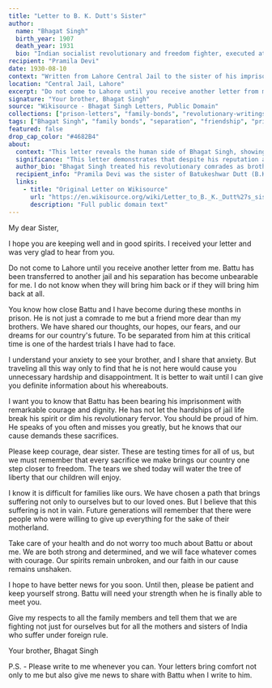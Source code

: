 ```yaml
---
title: "Letter to B. K. Dutt's Sister"
author:
  name: "Bhagat Singh"
  birth_year: 1907
  death_year: 1931
  bio: "Indian socialist revolutionary and freedom fighter, executed at age 23 for his role in the independence movement"
recipient: "Pramila Devi"
date: 1930-08-10
context: "Written from Lahore Central Jail to the sister of his imprisoned comrade B.K. Dutt"
location: "Central Jail, Lahore"
excerpt: "Do not come to Lahore until you receive another letter from me. Battu has been transferred to another jail and his separation has become unbearable for me."
signature: "Your brother, Bhagat Singh"
source: "Wikisource - Bhagat Singh Letters, Public Domain"
collections: ["prison-letters", "family-bonds", "revolutionary-writings"]
tags: ["Bhagat Singh", "family bonds", "separation", "friendship", "prison life", "emotional depth"]
featured: false
drop_cap_color: "#4682B4"
about:
  context: "This letter reveals the human side of Bhagat Singh, showing his deep emotional connection with his comrades and his care for their families during their imprisonment."
  significance: "This letter demonstrates that despite his reputation as a fierce revolutionary, Bhagat Singh had a tender heart and maintained strong emotional bonds with his comrades and their families."
  author_bio: "Bhagat Singh treated his revolutionary comrades as brothers and maintained close relationships with their families, considering them part of his extended revolutionary family."
  recipient_info: "Pramila Devi was the sister of Batukeshwar Dutt (B.K. Dutt), Bhagat Singh's close comrade. The revolutionaries maintained strong family-like bonds with each other."
  links:
    - title: "Original Letter on Wikisource"
      url: "https://en.wikisource.org/wiki/Letter_to_B._K._Dutt%27s_sister"
      description: "Full public domain text"
---
```


My dear Sister,

I hope you are keeping well and in good spirits. I received your letter and was very glad to hear from you.

Do not come to Lahore until you receive another letter from me. Battu has been transferred to another jail and his separation has become unbearable for me. I do not know when they will bring him back or if they will bring him back at all.

You know how close Battu and I have become during these months in prison. He is not just a comrade to me but a friend more dear than my brothers. We have shared our thoughts, our hopes, our fears, and our dreams for our country's future. To be separated from him at this critical time is one of the hardest trials I have had to face.

I understand your anxiety to see your brother, and I share that anxiety. But traveling all this way only to find that he is not here would cause you unnecessary hardship and disappointment. It is better to wait until I can give you definite information about his whereabouts.

I want you to know that Battu has been bearing his imprisonment with remarkable courage and dignity. He has not let the hardships of jail life break his spirit or dim his revolutionary fervor. You should be proud of him. He speaks of you often and misses you greatly, but he knows that our cause demands these sacrifices.

Please keep courage, dear sister. These are testing times for all of us, but we must remember that every sacrifice we make brings our country one step closer to freedom. The tears we shed today will water the tree of liberty that our children will enjoy.

I know it is difficult for families like ours. We have chosen a path that brings suffering not only to ourselves but to our loved ones. But I believe that this suffering is not in vain. Future generations will remember that there were people who were willing to give up everything for the sake of their motherland.

Take care of your health and do not worry too much about Battu or about me. We are both strong and determined, and we will face whatever comes with courage. Our spirits remain unbroken, and our faith in our cause remains unshaken.

I hope to have better news for you soon. Until then, please be patient and keep yourself strong. Battu will need your strength when he is finally able to meet you.

Give my respects to all the family members and tell them that we are fighting not just for ourselves but for all the mothers and sisters of India who suffer under foreign rule.

Your brother,
Bhagat Singh

P.S. - Please write to me whenever you can. Your letters bring comfort not only to me but also give me news to share with Battu when I write to him.